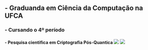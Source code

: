 
<div>
 <h2> - Graduanda em Ciência da Computação na UFCA </h2>
 <h3> - Cursando o 4º período</h3>
 <h4> - Pesquisa cientifica em Criptografia Pós-Quantica
 <a href= "mailto:raissateixei4@gmail.com"><img src="https://img.shields.io/badge/Gmail-D14836?style=for-the-badge&logo=gmail&logoColor=white" target="_blank"></a>
 <a href= "https://www.linkedin.com/in/raissa-rodrigues-829800224/" target="_blank"><img src="https://img.shields.io/badge/LinkedIn-0077B5?style=for-the-badge&logo=linkedin&logoColor=white" target="_blank"></a>
 </div>
